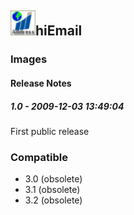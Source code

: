 ## <img src='./logo.jpg' width='40' height='40'>hiEmail

### Images




#### Release Notes

##### 1.0 - 2009-12-03 13:49:04
First public release
### Compatible
 -  3.0 (obsolete)
 -   3.1 (obsolete)
 -   3.2 (obsolete)